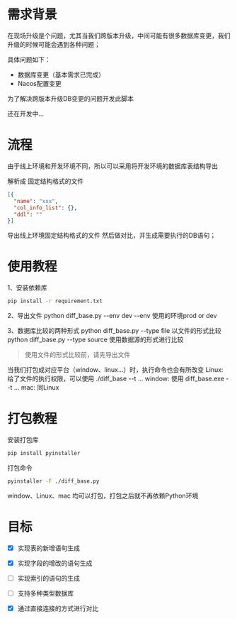 # 需求背景

在现场升级是个问题，尤其当我们跨版本升级，中间可能有很多数据库变更，我们升级的时候可能会遇到各种问题；

具体问题如下：
- 数据库变更（基本需求已完成）
- Nacos配置变更

为了解决跨版本升级DB变更的问题开发此脚本

还在开发中...

# 流程

由于线上环境和开发环境不同，所以可以采用将开发环境的数据库表结构导出

解析成 固定结构格式的文件
```json
[{
  "name": "xxx",
  "col_info_list": {},
  "ddl": ""
}]
```

导出线上环境固定结构格式的文件
然后做对比，并生成需要执行的DB语句；

# 使用教程

1、安装依赖库
```bash
pip install -r requirement.txt
```

2、导出文件
  python diff_base.py --env dev
    --env 使用的环境prod or dev
    
3、数据库比较的两种形式
  python diff_base.py --type file 以文件的形式比较
  python diff_base.py --type source 使用数据源的形式进行比较

> 使用文件的形式比较前，请先导出文件

当我们打包成对应平台（window、linux...）时，执行命令也会有所改变
Linux: 给了文件的执行权限，可以使用 ./diff_base --t ...
window: 使用 diff_base.exe --t ...
mac: 同Linux

# 打包教程

安装打包库
```bash
pip install pyinstaller
```

打包命令
```bash
pyinstaller -F ./diff_base.py
```

window、Linux、mac 均可以打包，打包之后就不再依赖Python环境

# 目标

- [x] 实现表的新增语句生成
- [x] 实现字段的增改的语句生成
- [ ] 实现索引的语句的生成
- [ ] 支持多种类型数据库
- [x] 通过直接连接的方式进行对比

